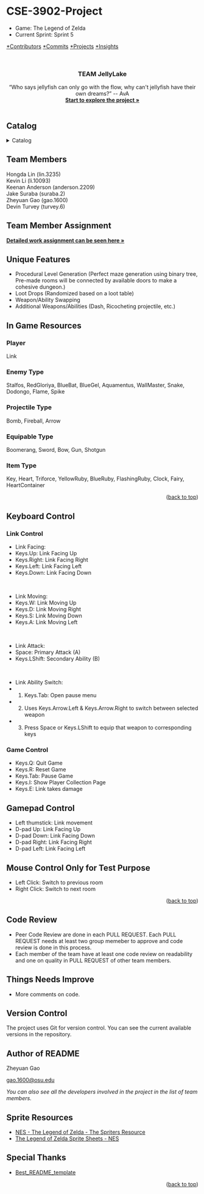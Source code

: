 # CSE-3902-Project

* Game: The Legend of Zelda
* Current Sprint: Sprint 5
<!-- PROJECT SHIELDS -->

[*Contributors][contributors-url]
[  *Commits][commits-url]
[  *Projects][projects-url]
[  *Insights][insights-url]

<br />

  <h3 align="center">TEAM JellyLake</h3>
  <p align="center">
    “Who says jellyfish can only go with the flow, why can't jellyfish have their own dreams?” -- AvA
    <br />
    <a href="https://github.com/ThasianX/CSE-3902-Project/tree/main/Project1"><strong>Start to explore the project »</strong></a>
    <br />
    <br />
  </p>

</p>

<div id="top"></div>
 
 
## Catalog

<details>
  <summary>Catalog</summary>
  <ol>
    <li><a href="#Team-Members">Team Members</a></li>
    <li>
      <a href="#Team-Member-Assignment">Team Member Assignment</a>
    </li>
    <li>
      <a href="#Unique-Features">Unique Features</a>
    </li>
    <li>
      <a href="#In-Game-Resources">In Game Resources</a>
      <ul>
        <li><a href="#Player">Player</a></li>
        <li><a href="#Enemy-Type">Enemy Type</a></li>
        <li><a href="#Projectile-Type">Projectile Type</a></li>
        <li><a href="#Equipable-Type">Equipable Type</a></li>
        <li><a href="#Item-Type">Item Type</a></li>
      </ul>
    </li>
    <li>
      <a href="#Keyboard-Control">Keyboard Control</a>
      <ul>
        <li><a href="#Link-Control">Link Control</a></li>
        <li><a href="#Game-Control">Game Control</a></li>
      </ul>
    </li>
    <li><a href="#Gamepad-Control">Gamepad Control</a></li>
    <li><a href="#Mouse-Control-Only-for-Test-Purpose">Mouse Control Only for Test Purpose</a></li>
    <li><a href="#Code-Review">Code Review</a></li>
    <li><a href="#Things-Needs-Improve">Things Needs Improve</a></li>
    <li><a href="#Version-Control">Version Control</a></li>
    <li><a href="#Author-of-README">Author of README</a></li>
    <li><a href="#Sprite-Resources">Sprite Resources</a></li>
    <li><a href="#Special-Thanks">Special Thanks</a></li>    
  </ol>
</details>  


## Team Members

Hongda Lin (lin.3235) <br />
Kevin Li (li.10093) <br />
Keenan Anderson (anderson.2209) <br />
Jake Suraba (suraba.2) <br />
Zheyuan Gao (gao.1600)<br />
Devin Turvey (turvey.6)<br />


## Team Member Assignment
<a href="https://github.com/ThasianX/CSE-3902-Project/projects/4"><strong>Detailed work assignment can be seen here »</strong></a>

## Unique Features

- Procedural Level Generation (Perfect maze generation using binary tree, Pre-made rooms will be connected by available doors to make a cohesive dungeon.) <br />
- Loot Drops (Randomized based on a loot table) <br />
- Weapon/Ability Swapping <br />
- Additional Weapons/Abilities (Dash, Ricocheting projectile, etc.) <br />



## In Game Resources 

### Player
Link

### Enemy Type
Stalfos, RedGloriya, BlueBat, BlueGel, Aquamentus, WallMaster, Snake, Dodongo, Flame, Spike

### Projectile Type
Bomb, Fireball, Arrow

### Equipable Type
Boomerang, Sword, Bow, Gun, Shotgun

### Item Type
Key, Heart, Triforce, YellowRuby, BlueRuby, FlashingRuby, Clock, Fairy, HeartContainer


<p align="right">(<a href="#top">back to top</a>)</p>


## Keyboard Control

### Link Control
* Link Facing:
* Keys.Up: Link Facing Up
* Keys.Right: Link Facing Right
* Keys.Left: Link Facing Left
* Keys.Down: Link Facing Down
<br />

* Link Moving:
* Keys.W: Link Moving Up
* Keys.D: Link Moving Right
* Keys.S: Link Moving Down
* Keys.A: Link Moving Left
<br />

* Link Attack:
* Space: Primary Attack (A)
* Keys.LShift: Secondary Ability (B)
<br />

* Link Ability Switch:
* 1. Keys.Tab: Open pause menu
* 2. Uses Keys.Arrow.Left & Keys.Arrow.Right to switch between selected weapon
* 3. Press Space or Keys.LShift to equip that weapon to corresponding keys



### Game Control
* Keys.Q: Quit Game
* Keys.R: Reset Game
* Keys.Tab: Pause Game
* Keys.I: Show Player Collection Page
* Keys.E: Link takes damage 


## Gamepad Control
* Left thumstick: Link movement
* D-pad Up: Link Facing Up
* D-pad Down: Link Facing Down
* D-pad Right: Link Facing Right
* D-pad Left: Link Facing Left


## Mouse Control Only for Test Purpose
* Left Click: Switch to previous room
* Right Click: Switch to next room 

<p align="right">(<a href="#top">back to top</a>)</p>


## Code Review

* Peer Code Review are done in each PULL REQUEST. Each PULL REQUEST needs at least two group memeber to approve and code review is done in this process.
* Each member of the team have at least one code review on readability and one on quality in PULL REQUEST of other team members. 




## Things Needs Improve

* More comments on code.



## Version Control

The project uses Git for version control. You can see the current available versions in the repository.




## Author of README

Zheyuan Gao

gao.1600@osu.edu

 *You can also see all the developers involved in the project in the list of team members.*

## Sprite Resources

- [NES - The Legend of Zelda - The Spriters Resource](https://www.spriters-resource.com/nes/legendofzelda/)
- [The Legend of Zelda Sprite Sheets - NES](http://www.zeldagalaxy.com/sprites-nes-loz/)


## Special Thanks

- [Best_README_template](https://github.com/shaojintian/Best_README_template)


<p align="right">(<a href="#top">back to top</a>)</p>

<!-- links -->
[your-project-path]:ThasianX/CSE-3902-Project
[contributors-url]: https://github.com/ThasianX/CSE-3902-Project/graphs/contributors
[commits-url]: https://github.com/ThasianX/CSE-3902-Project/commits
[projects-url]: https://github.com/ThasianX/CSE-3902-Project/projects
[insights-url]: https://github.com/ThasianX/CSE-3902-Project/pulse






